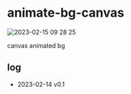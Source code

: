# animate-bg-canvas

![2023-02-15 09 28 25](https://user-images.githubusercontent.com/12215982/218902518-8d78f061-98a2-491c-9136-80706fb01598.png)

canvas animated bg



## log
- 2023-02-14 v0.1
